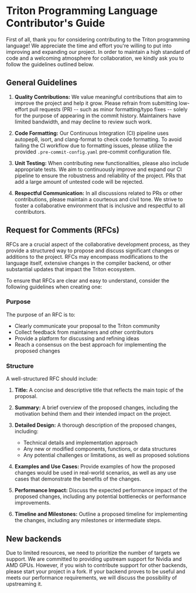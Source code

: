 # Triton Programming Language Contributor's Guide

First of all, thank you for considering contributing to the Triton programming language! We appreciate the time and effort you're willing to put into improving and expanding our project. In order to maintain a high standard of code and a welcoming atmosphere for collaboration, we kindly ask you to follow the guidelines outlined below.

## General Guidelines

1. **Quality Contributions:** We value meaningful contributions that aim to improve the project and help it grow. Please refrain from submitting low-effort pull requests (PR) -- such as minor formatting/typo fixes -- solely for the purpose of appearing in the commit history. Maintainers have limited bandwidth, and may decline to review such work.

2. **Code Formatting:** Our Continuous Integration (CI) pipeline uses autopep8, isort, and clang-format to check code formatting. To avoid failing the CI workflow due to formatting issues, please utilize the provided `.pre-commit-config.yaml` pre-commit configuration file.

3. **Unit Testing:** When contributing new functionalities, please also include appropriate tests. We aim to continuously improve and expand our CI pipeline to ensure the robustness and reliability of the project. PRs that add a large amount of untested code will be rejected. 

4. **Respectful Communication:** In all discussions related to PRs or other contributions, please maintain a courteous and civil tone. We strive to foster a collaborative environment that is inclusive and respectful to all contributors.


## Request for Comments (RFCs)

RFCs are a crucial aspect of the collaborative development process, as they provide a structured way to propose and discuss significant changes or additions to the project. RFCs may encompass modifications to the language itself, extensive changes in the compiler backend, or other substantial updates that impact the Triton ecosystem.

To ensure that RFCs are clear and easy to understand, consider the following guidelines when creating one:

### Purpose

The purpose of an RFC is to:

- Clearly communicate your proposal to the Triton community
- Collect feedback from maintainers and other contributors
- Provide a platform for discussing and refining ideas
- Reach a consensus on the best approach for implementing the proposed changes

### Structure

A well-structured RFC should include:

1. **Title:** A concise and descriptive title that reflects the main topic of the proposal.

2. **Summary:** A brief overview of the proposed changes, including the motivation behind them and their intended impact on the project.

3. **Detailed Design:** A thorough description of the proposed changes, including:
   - Technical details and implementation approach
   - Any new or modified components, functions, or data structures
   - Any potential challenges or limitations, as well as proposed solutions

4. **Examples and Use Cases:** Provide examples of how the proposed changes would be used in real-world scenarios, as well as any use cases that demonstrate the benefits of the changes.

5. **Performance Impact:** Discuss the expected performance impact of the proposed changes, including any potential bottlenecks or performance improvements.

6. **Timeline and Milestones:** Outline a proposed timeline for implementing the changes, including any milestones or intermediate steps.


## New backends

Due to limited resources, we need to prioritize the number of targets we support. We are committed to providing upstream support for Nvidia and AMD GPUs. However, if you wish to contribute support for other backends, please start your project in a fork. If your backend proves to be useful and meets our performance requirements, we will discuss the possibility of upstreaming it.